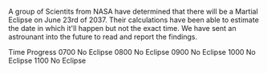 A group of Scientits from NASA have determined that there will be a Martial Eclipse on June 23rd of 2037.
Their calculations have been able to estimate the date in which it'll happen but not the exact time.
We have sent an astrounant into the future to read and report the findings. 

Time    Progress
0700    No Eclipse
0800    No Eclipse
0900    No Eclipse
1000    No Eclipse
1100    No Eclipse
